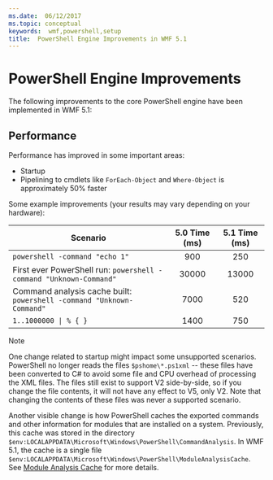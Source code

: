 ```yaml
---
ms.date:  06/12/2017
ms.topic: conceptual
keywords:  wmf,powershell,setup
title:  PowerShell Engine Improvements in WMF 5.1
---
```

# PowerShell Engine Improvements

The following improvements to the core PowerShell engine have been implemented in WMF 5.1:

## Performance

Performance has improved in some important areas:

- Startup
- Pipelining to cmdlets like `ForEach-Object` and `Where-Object` is approximately 50% faster

Some example improvements (your results may vary depending on your hardware):

| Scenario | 5.0 Time (ms) | 5.1 Time (ms) |
| -------- | :---------------: | :---------------: |
| `powershell -command "echo 1"` | 900 | 250 |
| First ever PowerShell run: `powershell -command "Unknown-Command"` | 30000 | 13000 |
| Command analysis cache built: `powershell -command "Unknown-Command"` | 7000 | 520 |
| <code>1..1000000 &#124; % { }</code> | 1400 | 750 |

> [!NOTE]
> One change related to startup might impact some unsupported scenarios. PowerShell no longer reads
> the files `$pshome\*.ps1xml` -- these files have been converted to C# to avoid some file and CPU
> overhead of processing the XML files. The files still exist to support V2 side-by-side, so if you
> change the file contents, it will not have any effect to V5, only V2. Note that changing the
> contents of these files was never a supported scenario.

Another visible change is how PowerShell caches the exported commands and other information for
modules that are installed on a system. Previously, this cache was stored in the directory
`$env:LOCALAPPDATA\Microsoft\Windows\PowerShell\CommandAnalysis`. In WMF 5.1, the cache is a single
file `$env:LOCALAPPDATA\Microsoft\Windows\PowerShell\ModuleAnalysisCache`. See [Module Analysis Cache](scenarios-features.md#module-analysis-cache)
for more details.